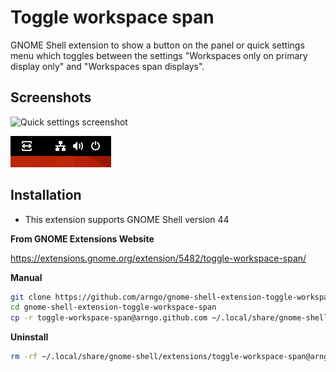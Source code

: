 # Toggle workspace span

GNOME Shell extension to show a button on the panel or quick settings menu which toggles between the settings "Workspaces only on primary display only" and "Workspaces span displays".

## Screenshots

![Quick settings screenshot](screenshots/screenshot_quicksettings.png)

![Panel button screenshot](screenshots/screenshot_panel.png)

## Installation

- This extension supports GNOME Shell version 44

**From GNOME Extensions Website**

https://extensions.gnome.org/extension/5482/toggle-workspace-span/

**Manual**

```bash
git clone https://github.com/arngo/gnome-shell-extension-toggle-workspace-span.git
cd gnome-shell-extension-toggle-workspace-span
cp -r toggle-workspace-span@arngo.github.com ~/.local/share/gnome-shell/extensions/
```

**Uninstall**

```bash
rm -rf ~/.local/share/gnome-shell/extensions/toggle-workspace-span@arngo.github.com
```
